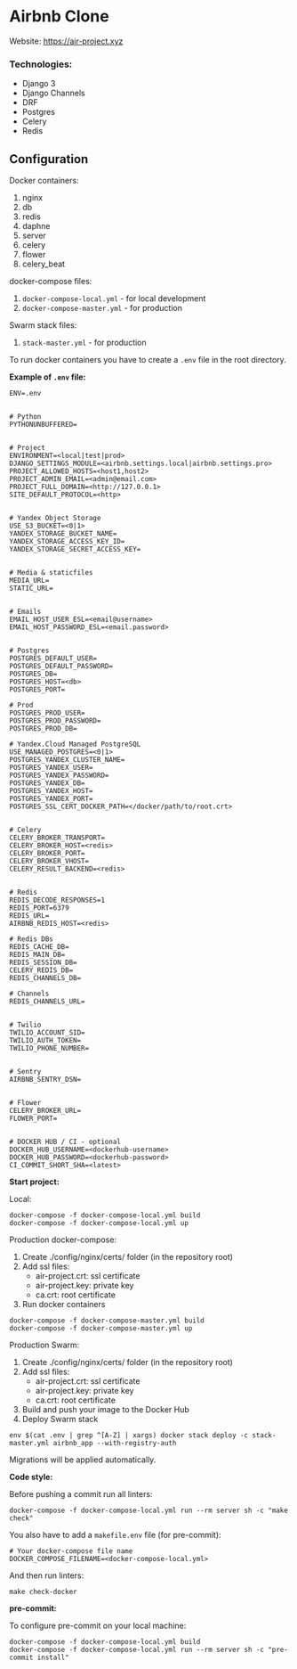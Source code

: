 # Airbnb Clone
Website: https://air-project.xyz

### Technologies:
- Django 3
- Django Channels
- DRF
- Postgres
- Celery
- Redis


## Configuration
Docker containers:
 1. nginx
 2. db
 3. redis
 4. daphne
 5. server
 6. celery
 7. flower
 8. celery_beat

docker-compose files:
 1. `docker-compose-local.yml` - for local development
 2. `docker-compose-master.yml` - for production

Swarm stack files:
1. `stack-master.yml` - for production

To run docker containers you have to create a `.env` file in the root directory.

**Example of `.env` file:**

```dotenv
ENV=.env


# Python
PYTHONUNBUFFERED=


# Project
ENVIRONMENT=<local|test|prod>
DJANGO_SETTINGS_MODULE=<airbnb.settings.local|airbnb.settings.pro>
PROJECT_ALLOWED_HOSTS=<host1,host2>
PROJECT_ADMIN_EMAIL=<admin@email.com>
PROJECT_FULL_DOMAIN=<http://127.0.0.1>
SITE_DEFAULT_PROTOCOL=<http>


# Yandex Object Storage
USE_S3_BUCKET=<0|1>
YANDEX_STORAGE_BUCKET_NAME=
YANDEX_STORAGE_ACCESS_KEY_ID=
YANDEX_STORAGE_SECRET_ACCESS_KEY=


# Media & staticfiles
MEDIA_URL=
STATIC_URL=


# Emails
EMAIL_HOST_USER_ESL=<email@username>
EMAIL_HOST_PASSWORD_ESL=<email.password>


# Postgres
POSTGRES_DEFAULT_USER=
POSTGRES_DEFAULT_PASSWORD=
POSTGRES_DB=
POSTGRES_HOST=<db>
POSTGRES_PORT=

# Prod
POSTGRES_PROD_USER=
POSTGRES_PROD_PASSWORD=
POSTGRES_PROD_DB=

# Yandex.Cloud Managed PostgreSQL
USE_MANAGED_POSTGRES=<0|1>
POSTGRES_YANDEX_CLUSTER_NAME=
POSTGRES_YANDEX_USER=
POSTGRES_YANDEX_PASSWORD=
POSTGRES_YANDEX_DB=
POSTGRES_YANDEX_HOST=
POSTGRES_YANDEX_PORT=
POSTGRES_SSL_CERT_DOCKER_PATH=</docker/path/to/root.crt>


# Celery
CELERY_BROKER_TRANSPORT=
CELERY_BROKER_HOST=<redis>
CELERY_BROKER_PORT=
CELERY_BROKER_VHOST=
CELERY_RESULT_BACKEND=<redis>


# Redis
REDIS_DECODE_RESPONSES=1
REDIS_PORT=6379
REDIS_URL=
AIRBNB_REDIS_HOST=<redis>

# Redis DBs
REDIS_CACHE_DB=
REDIS_MAIN_DB=
REDIS_SESSION_DB=
CELERY_REDIS_DB=
REDIS_CHANNELS_DB=

# Channels
REDIS_CHANNELS_URL=


# Twilio
TWILIO_ACCOUNT_SID=
TWILIO_AUTH_TOKEN=
TWILIO_PHONE_NUMBER=


# Sentry
AIRBNB_SENTRY_DSN=


# Flower
CELERY_BROKER_URL=
FLOWER_PORT=


# DOCKER HUB / CI - optional
DOCKER_HUB_USERNAME=<dockerhub-username>
DOCKER_HUB_PASSWORD=<dockerhub-password>
CI_COMMIT_SHORT_SHA=<latest>

```

**Start project:**

Local:
```shell
docker-compose -f docker-compose-local.yml build
docker-compose -f docker-compose-local.yml up
```

Production docker-compose:
1. Create ./config/nginx/certs/ folder (in the repository root)
2. Add ssl files:
   - air-project.crt: ssl certificate
   - air-project.key: private key
   - ca.crt: root certificate
3. Run docker containers

```shell
docker-compose -f docker-compose-master.yml build
docker-compose -f docker-compose-master.yml up
```

Production Swarm:
1. Create ./config/nginx/certs/ folder (in the repository root)
2. Add ssl files:
   - air-project.crt: ssl certificate
   - air-project.key: private key
   - ca.crt: root certificate
3. Build and push your image to the Docker Hub
4. Deploy Swarm stack

```shell
env $(cat .env | grep ^[A-Z] | xargs) docker stack deploy -c stack-master.yml airbnb_app --with-registry-auth
```

Migrations will be applied automatically.


**Code style:**

Before pushing a commit run all linters:

```shell
docker-compose -f docker-compose-local.yml run --rm server sh -c "make check"
```

You also have to add a `makefile.env` file (for pre-commit):
```dotenv
# Your docker-compose file name
DOCKER_COMPOSE_FILENAME=<docker-compose-local.yml>
```

And then run linters:
```shell
make check-docker
```


**pre-commit:**

To configure pre-commit on your local machine:
```shell
docker-compose -f docker-compose-local.yml build
docker-compose -f docker-compose-local.yml run --rm server sh -c "pre-commit install"
```
